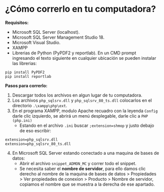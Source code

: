 # ¿Cómo correrlo en tu computadora?

**Requisitos:**
- Microsoft SQL Server (localhost).
- Microsoft SQL Server Management Studio 18.
- Microsoft Visual Studio.
- XAMPP
- Librerias de Python (PyPDF2 y reportlab). En un CMD prompt ingresando el texto siguiente en cualquier ubicación se pueden instalar las librerias:
```
pip install PyPDF2
pip install reportlab
```


**Pasos para correrlo:**
1. Descargar todos los archivos en algun lugar de tu computadora.
2. Los archivos ``php_sqlsrv.dll`` y ``php_sqlsrv_80_ts.dll`` colocarlos en el directorio ``.\xampp\php\ext``.
3. En el programa XAMPP, modulo Apache recuadro con la leyenda ``Config`` darle clic izquierdo, se abrirá un menú desplegable, darle clic a ``PHP (php.ini)``
   - Estando en el archivo ``.ini`` buscar ``;extension=shmop`` y justo debajo de eso escribir:
```
extension=php_sqlsrv.dll
extension=php_sqlsrv_80_ts.dll
```
4. En Microsoft SQL Server estando conectado a una maquina de bases de datos:
   - Abrir el archivo ``snippet_ADMON_MC`` y correr todo el snippet.
   - Se necesita saber el **nombre de servidor**, para ello damos clic derecho al nombre de la maquina de bases de datos > Propiedades > Ver propiedades de conexion > Producto > Nombre de servidor, copiamos el nombre que se muestra a la derecha de ese apartado.
